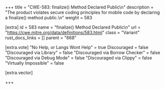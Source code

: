 +++
title = "CWE-583: finalize() Method Declared Public\n"
description = "The product violates secure coding principles for mobile code by declaring a finalize() method public.\n"
weight = 583

[extra]
id = 583
name = "finalize() Method Declared Public\n"
url = "https://cwe.mitre.org/data/definitions/583.html"
class = "Variant"
rust_docs_links = []
parent = "668"

[extra.vote]
"No Help, or Langs Wont Help" = true
Discouraged = false
"Discouraged via Library" = false
"Discouraged via Borrow Checker" = false
"Discouraged via Debug Mode" = false
"Discouraged via Clippy" = false
"Virtually Impossible" = false

[extra.vector]

+++